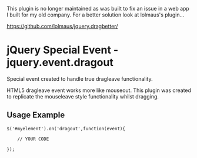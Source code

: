 This plugin is no longer maintained as was built to fix an issue in a web app I built for my old company. For a better solution look at lolmaus's plugin...

https://github.com/lolmaus/jquery.dragbetter/

jQuery Special Event - jquery.event.dragout
==============================

Special event created to handle true dragleave functionality.

HTML5 dragleave event works more like mouseout. This plugin was created to replicate the mouseleave style functionality whilst dragging.

Usage Example
--------------

	$('#myelement').on('dragout',function(event){ 

		// YOUR CODE

	});
